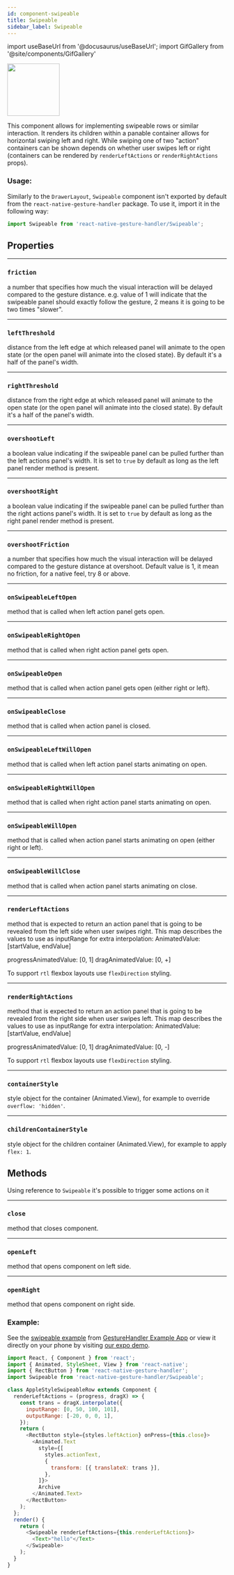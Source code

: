 ```yaml
---
id: component-swipeable
title: Swipeable
sidebar_label: Swipeable
---
```


import useBaseUrl from '@docusaurus/useBaseUrl';
import GifGallery from '@site/components/GifGallery'

<GifGallery>
  <img src={useBaseUrl("gifs/sampleswipeable.gif")} height="120" />
</GifGallery>

This component allows for implementing swipeable rows or similar interaction. It renders its children within a panable container allows for horizontal swiping left and right. While swiping one of two "action" containers can be shown depends on whether user swipes left or right (containers can be rendered by `renderLeftActions` or `renderRightActions` props).

### Usage:

Similarly to the `DrawerLayout`, `Swipeable` component isn't exported by default from the `react-native-gesture-handler` package. To use it, import it in the following way:

```js
import Swipeable from 'react-native-gesture-handler/Swipeable';
```

## Properties

---

### `friction`

a number that specifies how much the visual interaction will be delayed compared to the gesture distance. e.g. value of 1 will indicate that the swipeable panel should exactly follow the gesture, 2 means it is going to be two times "slower".

---

### `leftThreshold`

distance from the left edge at which released panel will animate to the open state (or the open panel will animate into the closed state). By default it's a half of the panel's width.

---

### `rightThreshold`

distance from the right edge at which released panel will animate to the open state (or the open panel will animate into the closed state). By default it's a half of the panel's width.

---

### `overshootLeft`

a boolean value indicating if the swipeable panel can be pulled further than the left actions panel's width. It is set to `true` by default as long as the left panel render method is present.

---

### `overshootRight`

a boolean value indicating if the swipeable panel can be pulled further than the right actions panel's width. It is set to `true` by default as long as the right panel render method is present.

---

### `overshootFriction`

a number that specifies how much the visual interaction will be delayed compared to the gesture distance at overshoot. Default value is 1, it mean no friction, for a native feel, try 8 or above.

---

### `onSwipeableLeftOpen`

method that is called when left action panel gets open.

---

### `onSwipeableRightOpen`

method that is called when right action panel gets open.

---

### `onSwipeableOpen`

method that is called when action panel gets open (either right or left).

---

### `onSwipeableClose`

method that is called when action panel is closed.

---

### `onSwipeableLeftWillOpen`

method that is called when left action panel starts animating on open.

---

### `onSwipeableRightWillOpen`

method that is called when right action panel starts animating on open.

---

### `onSwipeableWillOpen`

method that is called when action panel starts animating on open (either right or left).

---

### `onSwipeableWillClose`

method that is called when action panel starts animating on close.

---

### `renderLeftActions`

method that is expected to return an action panel that is going to be revealed from the left side when user swipes right.
This map describes the values to use as inputRange for extra interpolation:
AnimatedValue: [startValue, endValue]

progressAnimatedValue: [0, 1]
dragAnimatedValue: [0, +]

To support `rtl` flexbox layouts use `flexDirection` styling.

---

### `renderRightActions`

method that is expected to return an action panel that is going to be revealed from the right side when user swipes left.
This map describes the values to use as inputRange for extra interpolation:
AnimatedValue: [startValue, endValue]

progressAnimatedValue: [0, 1]
dragAnimatedValue: [0, -]

To support `rtl` flexbox layouts use `flexDirection` styling.

---

### `containerStyle`

style object for the container (Animated.View), for example to override `overflow: 'hidden'`.

---

### `childrenContainerStyle`

style object for the children container (Animated.View), for example to apply `flex: 1`.

## Methods

Using reference to `Swipeable` it's possible to trigger some actions on it

---

### `close`

method that closes component.

---

### `openLeft`

method that opens component on left side.

---

### `openRight`

method that opens component on right side.

### Example:

See the [swipeable example](https://github.com/software-mansion/react-native-gesture-handler/blob/master/Example/swipeable/index.js) from [GestureHandler Example App](example.md) or view it directly on your phone by visiting [our expo demo](https://expo.io/@sauzy3450/react-native-gesture-handler-demo).

```js
import React, { Component } from 'react';
import { Animated, StyleSheet, View } from 'react-native';
import { RectButton } from 'react-native-gesture-handler';
import Swipeable from 'react-native-gesture-handler/Swipeable';

class AppleStyleSwipeableRow extends Component {
  renderLeftActions = (progress, dragX) => {
    const trans = dragX.interpolate({
      inputRange: [0, 50, 100, 101],
      outputRange: [-20, 0, 0, 1],
    });
    return (
      <RectButton style={styles.leftAction} onPress={this.close}>
        <Animated.Text
          style={[
            styles.actionText,
            {
              transform: [{ translateX: trans }],
            },
          ]}>
          Archive
        </Animated.Text>
      </RectButton>
    );
  };
  render() {
    return (
      <Swipeable renderLeftActions={this.renderLeftActions}>
        <Text>"hello"</Text>
      </Swipeable>
    );
  }
}
```
